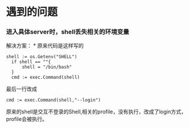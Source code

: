 # 遇到的问题

### 进入具体server时，shell丢失相关的环境变量
解决方案：
    * 原来代码是这样写的 
  ```
  shell := os.Getenv("SHELL")
	if shell == ""{
		shell = "/bin/bash"
	}
	cmd := exec.Command(shell)
  ```
  最后一行改成
  
  ```
  cmd := exec.Command(shell,"--login")
  ```

  原来的shell是交互不登录的Shell,相关的profile，没有执行，改成了login方式，profile会被执行。 
